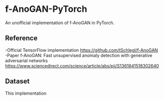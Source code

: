 # f-AnoGAN-PyTorch
An unofficial implementation of f-AnoGAN in PyTorch.

## Reference
-Official TensorFlow implementation
https://github.com/tSchlegl/f-AnoGAN
-Paper
f-AnoGAN: Fast unsupervised anomaly detection with generative adversarial networks
https://www.sciencedirect.com/science/article/abs/pii/S1361841518302640

## Dataset
This implementation 
